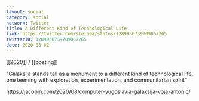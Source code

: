 ```yaml
---
layout: social
category: social
network: Twitter
title: A Different Kind of Technological Life
link: https://twitter.com/steinea/status/1289936739709067265
twitterID: 1289936739709067265
date: 2020-08-02
---
```


[[2020]] / [[posting]]

"Galaksija stands tall as a monument to a different kind of technological life, one teeming with exploration, experimentation, and communitarian spirit"

<https://jacobin.com/2020/08/computer-yugoslavia-galaksija-voja-antonic/>
